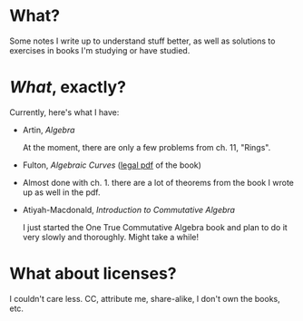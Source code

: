 # What?
Some notes I write up to understand stuff better, as well as solutions to exercises in books I'm studying or have studied.

# *What*, exactly?
Currently, here's what I have:
* Artin, *Algebra*
  
  At the moment, there are only a few problems from ch. 11, "Rings".
* Fulton, *Algebraic Curves* ([legal pdf](http://www.math.lsa.umich.edu/~wfulton/CurveBook.pdf) of the book)
* 
  Almost done with ch. 1. there are a lot of theorems from the book I wrote up as well in the pdf.
* Atiyah-Macdonald, *Introduction to Commutative Algebra*

  I just started the One True Commutative Algebra book and plan to do it very slowly and thoroughly. Might take a while!
  
# What about licenses?
I couldn't care less. CC, attribute me, share-alike, I don't own the books, etc.
